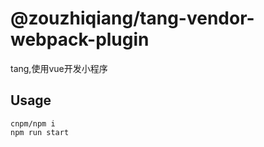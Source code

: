 # @zouzhiqiang/tang-vendor-webpack-plugin

tang,使用vue开发小程序

## Usage

```
cnpm/npm i
npm run start
```